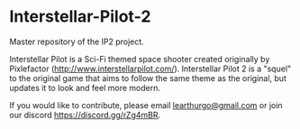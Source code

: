 # Interstellar-Pilot-2
Master repository of the IP2 project.

Interstellar Pilot is a Sci-Fi themed space shooter created originally by Pixlefactor (http://www.interstellarpilot.com/).
Interstellar Pilot 2 is a "squel" to the original game that aims to follow the same theme as the original, but updates it to look and feel more modern.

If you would like to contribute, please email learthurgo@gmail.com or join our discord https://discord.gg/rZg4mBR.
